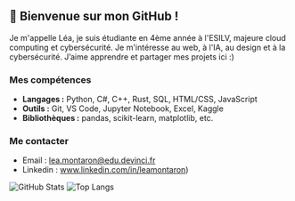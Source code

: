 ## 👋 Bienvenue sur mon GitHub !

Je m'appelle Léa, je suis étudiante en 4ème année à l'ESILV, majeure cloud computing et cybersécurité.
Je m'intéresse au web, à l'IA, au design et à la cybersécurité. J’aime apprendre et partager mes projets ici :)  

### Mes compétences
- **Langages :** Python, C#, C++, Rust, SQL, HTML/CSS, JavaScript  
- **Outils :** Git, VS Code, Jupyter Notebook, Excel, Kaggle  
- **Bibliothèques :** pandas, scikit-learn, matplotlib, etc.  

### Me contacter
- Email : lea.montaron@edu.devinci.fr  
- Linkedin : www.linkedin.com/in/leamontaron)  


![GitHub Stats](https://github-readme-stats.vercel.app/api?username=leamontaron-arch&show_icons=true&theme=tokyonight)
![Top Langs](https://github-readme-stats.vercel.app/api/top-langs/?username=leamontaron-arch&layout=compact&theme=tokyonight)
